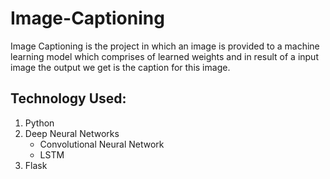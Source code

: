 # Image-Captioning
 Image Captioning is the project in which an image is provided to a machine learning model which comprises of learned weights and in result of a input image the output we get is the caption for this image.
 ## Technology Used:
 1. Python
 2. Deep Neural Networks
     * Convolutional Neural Network
     * LSTM
 3. Flask
